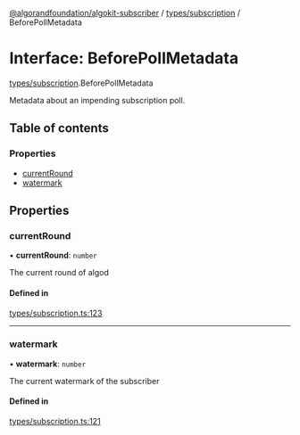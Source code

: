 [@algorandfoundation/algokit-subscriber](../README.md) / [types/subscription](../modules/types_subscription.md) / BeforePollMetadata

# Interface: BeforePollMetadata

[types/subscription](../modules/types_subscription.md).BeforePollMetadata

Metadata about an impending subscription poll.

## Table of contents

### Properties

- [currentRound](types_subscription.BeforePollMetadata.md#currentround)
- [watermark](types_subscription.BeforePollMetadata.md#watermark)

## Properties

### currentRound

• **currentRound**: `number`

The current round of algod

#### Defined in

[types/subscription.ts:123](https://github.com/algorandfoundation/algokit-subscriber-ts/blob/main/src/types/subscription.ts#L123)

___

### watermark

• **watermark**: `number`

The current watermark of the subscriber

#### Defined in

[types/subscription.ts:121](https://github.com/algorandfoundation/algokit-subscriber-ts/blob/main/src/types/subscription.ts#L121)
